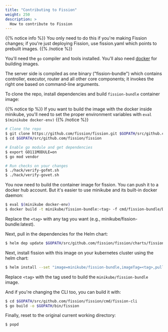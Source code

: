 ```yaml
---
title: "Contributing to Fission"
weight: 250
description: >
  How to contribute to Fission 
---
```


{{% notice info %}}
You only need to do this if you're making Fission changes; if you're
just deploying Fission, use fission.yaml which points to prebuilt
images.
{{% /notice %}}

You'll need the `go` compiler and tools installed. You'll also need
[docker](https://docs.docker.com/install) for building images.

The server side is compiled as one binary ("fission-bundle") which
contains controller, executor, router and all other core components; 
it invokes the right one based on command-line arguments.

To clone the repo, install dependencies and build `fission-bundle` container image:

{{% notice tip %}}
If you want to build the image with the docker inside
minikube, you'll need to set the proper environment variables with
`eval $(minikube docker-env)`
{{% /notice %}}

```sh
# Clone the repo
$ git clone https://github.com/fission/fission.git $GOPATH/src/github.com/fission/fission
$ cd $GOPATH/src/github.com/fission/fission

# Enable go module and get dependencies
$ export GO111MODULE=on
$ go mod vendor

# Run checks on your changes
$ ./hack/verify-gofmt.sh
$ ./hack/verify-govet.sh
```

You now need to build the container image for fission. You can push it to
a docker hub account. But it's easier to use minikube and its
built-in docker daemon:

```sh
$ eval $(minikube docker-env)
$ docker build -t minikube/fission-bundle:<tag> -f cmd/fission-bundle/Dockerfile.fission-bundle .
```
Replace the `<tag>` with any tag you want (e.g., minikube/fission-bundle:latest). 

Next, pull in the dependencies for the Helm chart:

```sh
$ helm dep update $GOPATH/src/github.com/fission/fission/charts/fission-all
```

Next, install fission with this image on your kubernetes cluster using the helm chart:

```sh
$ helm install --set "image=minikube/fission-bundle,imageTag=<tag>,pullPolicy=IfNotPresent,analytics=false" charts/fission-all
```
Replace `<tag>` with the tag used to build the `minikube/fission-bundle` image. 

And if you're changing the CLI too, you can build it with:

```sh
$ cd $GOPATH/src/github.com/fission/fission/cmd/fission-cli
$ go build -o $GOPATH/bin/fission
```

Finally, reset to the original current working directory:

```sh
$ popd
```
